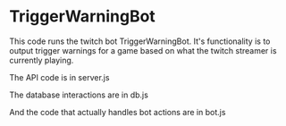 # TriggerWarningBot
This code runs the twitch bot TriggerWarningBot. It's functionality is to output trigger warnings for a game based on what the twitch streamer is currently playing.

The API code is in server.js

The database interactions are in db.js

And the code that actually handles bot actions are in bot.js
